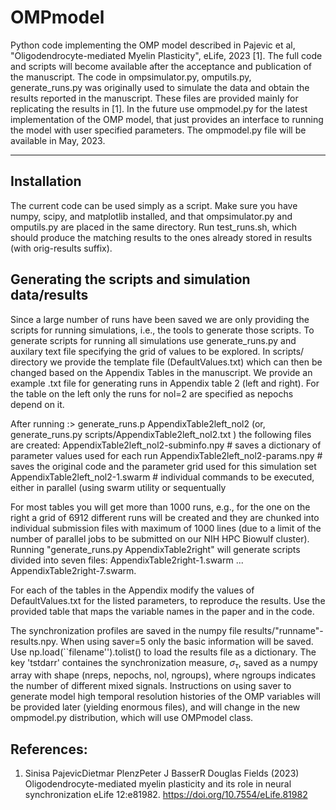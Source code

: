# OMPmodel

Python code implementing the OMP model described in Pajevic et al, "Oligodendrocyte-mediated Myelin Plasticity", eLife, 2023 [1]. The full code and scripts will become available after the acceptance and publication of the manuscript.  The code in ompsimulator.py, omputils.py, generate_runs.py was originally used to simulate the data and obtain the results reported in the manuscript. These files are provided mainly for replicating the results in [1]. In the future use ompmodel.py for the latest implementation of the OMP model, that just provides an interface to running the model with user specified parameters. The ompmodel.py file will be available in May, 2023.

------------------------------------------------------------------------------------------------------------------------------

## Installation

The current code can be used simply as a script. Make sure you have numpy, scipy, and matplotlib installed, and that ompsimulator.py and omputils.py are placed in the same directory. Run test_runs.sh, which should produce the matching results to the ones already stored in results (with orig-results suffix).

## Generating the scripts and simulation data/results

Since a large number of runs have been saved we are only providing the scripts for running simulations, i.e., the tools to generate those scripts. To generate scripts for running all simulations use generate_runs.py and auxilary text file specifying the grid of values to be explored. In scripts/ directory we provide the template file (DefaultValues.txt) which can then be changed based on the Appendix Tables in the manuscript. We provide an example .txt file for generating runs in Appendix table 2 (left and right). For the table on the left only the runs for nol=2 are specified as nepochs depend on it.

After running :> generate_runs.p AppendixTable2left_nol2    (or, generate_runs.py scripts/AppendixTable2left_nol2.txt ) the following files are created:
 AppendixTable2left_nol2-subminfo.npy  # saves a dictionary of parameter values used for each run
 AppendixTable2left_nol2-params.npy    # saves the original code and the parameter grid used for this simulation set
 AppendixTable2left_nol2-1.swarm       # individual commands to be executed, either in parallel (using swarm utility or sequentually

 For most tables you will get more than 1000 runs, e.g., for the one on the right a grid of 6912 different runs will be created and they are chunked into individual submission files with maximum of 1000 lines (due to a limit of the number of parallel jobs to be submitted on our NIH HPC Biowulf cluster). Running "generate_runs.py AppendixTable2right" will generate scripts divided into seven files:  AppendixTable2right-1.swarm ...  AppendixTable2right-7.swarm.

 For each of the tables in the Appendix modify the values of DefaultValues.txt for the listed parameters, to reproduce the results. Use the provided table that maps the variable names in the paper and in the code.

The synchronization profiles are saved in the numpy file results/"runname"-results.npy. When using saver=5 only the basic
information will be saved. Use np.load(``filename'').tolist() to load the results file as a dictionary. The key 'tstdarr' containes the
synchronization measure, $\sigma_\tau$, saved as a numpy array with shape (nreps, nepochs, nol, ngroups), where ngroups
indicates the number of different mixed signals. Instructions on using saver to generate model high temporal resolution histories of the OMP variables will be provided later (yielding enormous files), and will change in the new ompmodel.py distribution, which will use OMPmodel class.

## References:

1. Sinisa PajevicDietmar PlenzPeter J BasserR Douglas Fields (2023) Oligodendrocyte-mediated myelin plasticity and its role in neural synchronization eLife 12:e81982.  https://doi.org/10.7554/eLife.81982
